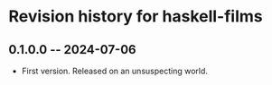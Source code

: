 # Revision history for haskell-films

## 0.1.0.0 -- 2024-07-06

* First version. Released on an unsuspecting world.
